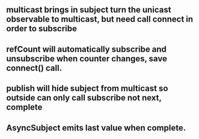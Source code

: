 ## multicast brings in subject turn the unicast observable to multicast, but need call connect in order to subscribe

## refCount will automatically subscribe and unsubscribe when counter changes, save connect() call.

## publish will hide subject from multicast so outside can only call subscribe not next, complete

## AsyncSubject emits last value when complete.
